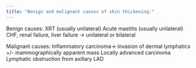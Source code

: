 ```yaml
---
title: "Benign and malignant causes of skin thickening:"
---
```

Benign causes:
XRT (usually unilateral)
Acute mastitis (usually unilateral)
CHF, renal failure, liver failure &#8594; unilateral or bilateral

Malignant causes:
Inflammatory carcinoma&#8594; invasion of dermal lymphatics
+/- mammographically apparent mass
Locally advanced carcinoma
Lymphatic obstruction from axillary LAD

